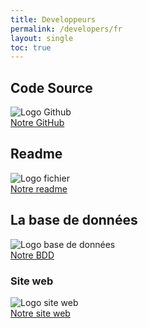 ```yaml
---
title: Developpeurs
permalink: /developers/fr
layout: single
toc: true
---
```


## Code Source
<img src="../assets/images/logo-github.png" alt="Logo Github"><br>
<a href="https://github.com/InteraactionGroup/InterAACtionScene">Notre GitHub</a>

## Readme
<img src="../assets/images/file-text.png" alt="Logo fichier"><br>
<a href="https://github.com/InteraactionGroup/InterAACtionScene/blob/master/README-FR.md">Notre readme</a>

## La base de données
<img src="../assets/images/logo-bdd.png" alt="Logo base de données"><br>
<a href="https://github.com/InteraactionGroup/InterAACtionScene/blob/master/DATABASE-FR.md">Notre BDD</a>

### Site web
<img src="../assets/images/logo-website.png" alt="Logo site web"><br>
<a href="https://github.com/InteraactionGroup/InterAACtionPlayer/blob/master/WEBSITE-FR.md">Notre site web</a>
